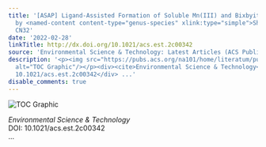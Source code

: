 ```yaml
---
title: '[ASAP] Ligand-Assisted Formation of Soluble Mn(III) and Bixbyite-like Mn<sub>2</sub>O<sub>3</sub>
  by <named-content content-type="genus-species" xlink:type="simple">Shewanella putrefaciens</named-content>
  CN32'
date: '2022-02-28'
linkTitle: http://dx.doi.org/10.1021/acs.est.2c00342
source: 'Environmental Science & Technology: Latest Articles (ACS Publications)'
description: '<p><img src="https://pubs.acs.org/na101/home/literatum/publisher/achs/journals/content/esthag/0/esthag.ahead-of-print/acs.est.2c00342/20220228/images/medium/es2c00342_0008.gif"
  alt="TOC Graphic"/></p><div><cite>Environmental Science & Technology</cite></div><div>DOI:
  10.1021/acs.est.2c00342</div> ...'
disable_comments: true
---
```

<p><img src="https://pubs.acs.org/na101/home/literatum/publisher/achs/journals/content/esthag/0/esthag.ahead-of-print/acs.est.2c00342/20220228/images/medium/es2c00342_0008.gif" alt="TOC Graphic"/></p><div><cite>Environmental Science & Technology</cite></div><div>DOI: 10.1021/acs.est.2c00342</div> ...